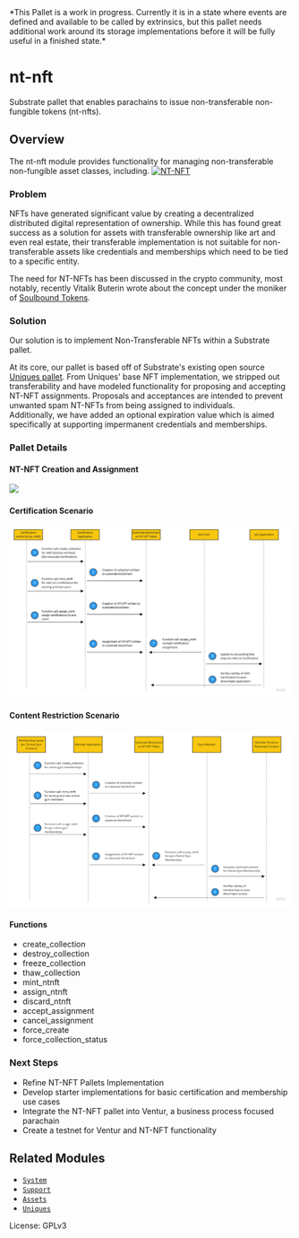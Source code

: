 <Warning>
*This Pallet is a work in progress.  Currently it is in a state where events are defined and available to be called by extrinsics, but this pallet needs additional work around its storage implementations before it will be fully useful in a finished state.* 
</Warning>

# nt-nft
Substrate pallet that enables parachains to issue non-transferable non-fungible tokens (nt-nfts). 
## Overview

The nt-nft module provides functionality for managing non-transferable non-fungible asset classes, including.
[![NT-NFT](http://img.youtube.com/vi/8edWr6K65m0/0.jpg)](https://youtu.be/8edWr6K65m0 "NT-NFT")

### Problem
NFTs have generated significant value by creating a decentralized distributed digital representation of ownership.  While this has found great success as a solution for assets with transferable ownership like art and even real estate, their transferable implementation is not suitable for non-transferable assets like credentials and memberships which need to be tied to a specific entity.

The need for NT-NFTs has been discussed in the crypto community, most notably, recently Vitalik Buterin wrote about the concept under the moniker of [Soulbound Tokens](https://vitalik.ca/general/2022/01/26/soulbound.html).
### Solution
Our solution is to implement Non-Transferable NFTs within a Substrate pallet.  

At its core, our pallet is based off of Substrate's existing open source [Uniques pallet](https://github.com/paritytech/substrate/tree/master/frame/uniques).  From Uniques' base NFT implementation, we stripped out transferability and have modeled functionality for proposing and accepting NT-NFT assignments.  Proposals and acceptances are intended to prevent unwanted spam NT-NFTs from being assigned to individuals.  
Additionally, we have added an optional expiration value which is aimed specifically at supporting impermanent credentials and memberships.

### Pallet Details
#### NT-NFT Creation and Assignment
![](nt-nft-assign.png)
#### Certification Scenario
![](certification-example.jpg)
#### Content Restriction Scenario
![](restricted-content-example.jpg)
#### Functions
- create_collection
- destroy_collection
- freeze_collection
- thaw_collection
- mint_ntnft 
- assign_ntnft
- discard_ntnft
- accept_assignment
- cancel_assignment
- force_create
- force_collection_status  

### Next Steps
- Refine NT-NFT Pallets Implementation
- Develop starter implementations for basic certification and membership use cases
- Integrate the NT-NFT pallet into Ventur, a business process focused parachain
- Create a testnet for Ventur and NT-NFT functionality

## Related Modules

* [`System`](https://docs.rs/frame-system/latest/frame_system/)
* [`Support`](https://docs.rs/frame-support/latest/frame_support/)
* [`Assets`](https://docs.rs/pallet-assets/latest/pallet_assets/)
* [`Uniques`](https://github.com/paritytech/substrate/tree/master/frame/uniques)

License: GPLv3
